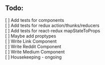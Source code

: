## Todo:  
[ ] Add tests for components  
[ ] Add tests for redux action/thunks/reducers  
[ ] Add tests for react-redux mapStateToProps  
[ ] Maybe add proptypes  
[ ] Write Link Component  
[ ] Write Reddit Component  
[ ] Write Medium Component  
[ ] Housekeeping - ongoing  